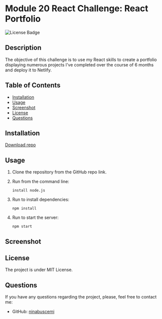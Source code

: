 # Module 20 React Challenge: React Portfolio

![License Badge](https://badgen.net/static/license/MIT/blue)

## Description

The objective of this challenge is to use my React skills to create a portfolio displaying numerous projects I've completed over the course of 6 months and deploy it to Netlify.

## Table of Contents

- [Installation](#installation)
- [Usage](#usage)
- [Screenshot](#screenshot)
- [License](#license)
- [Questions](#questions)

## Installation

[Download repo](https://github.com/ninabuscemi/Mod-18-social-hub)

## Usage

1. Clone the repository from the GitHub repo link.

2. Run from the command line:

    ```
    install node.js
    ```
4. Run to install dependencies:

    ```
    npm install
    ```

5. Run to start the server:

    ```
    npm start
    ```

## Screenshot

## License

The project is under MIT License.
 
## Questions

If you have any questions regarding the project, please, feel free to contact me:

- GitHub: [ninabuscemi](https://github.com/ninabuscemi)